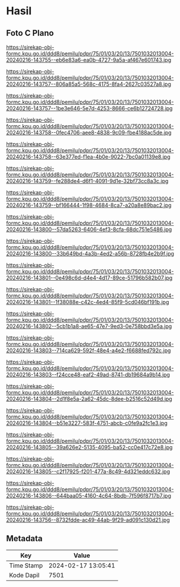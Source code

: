 # Hasil

## Foto C Plano

https://sirekap-obj-formc.kpu.go.id/ddd8/pemilu/pdpr/75/01/03/20/13/7501032013004-20240216-143755--eb6e83a6-ea0b-4727-9a5a-af467e601743.jpg

https://sirekap-obj-formc.kpu.go.id/ddd8/pemilu/pdpr/75/01/03/20/13/7501032013004-20240216-143757--806a85a5-568c-4175-8fa4-2627c03527a8.jpg

https://sirekap-obj-formc.kpu.go.id/ddd8/pemilu/pdpr/75/01/03/20/13/7501032013004-20240216-143757--1be3e646-5e7d-4253-8666-ce6b12724728.jpg

https://sirekap-obj-formc.kpu.go.id/ddd8/pemilu/pdpr/75/01/03/20/13/7501032013004-20240216-143758--0fec4706-aee8-4838-9c09-fbe4188ac5de.jpg

https://sirekap-obj-formc.kpu.go.id/ddd8/pemilu/pdpr/75/01/03/20/13/7501032013004-20240216-143758--63e377ed-f1ea-4b0e-9022-7bc0a01139e8.jpg

https://sirekap-obj-formc.kpu.go.id/ddd8/pemilu/pdpr/75/01/03/20/13/7501032013004-20240216-143759--fe288de4-d6f1-4091-9d1e-32bf73cc8a3c.jpg

https://sirekap-obj-formc.kpu.go.id/ddd8/pemilu/pdpr/75/01/03/20/13/7501032013004-20240216-143759--bf166444-1f98-4684-8ca7-a20a8e89bac2.jpg

https://sirekap-obj-formc.kpu.go.id/ddd8/pemilu/pdpr/75/01/03/20/13/7501032013004-20240216-143800--57da5263-6406-4ef3-8cfa-68dc751e5486.jpg

https://sirekap-obj-formc.kpu.go.id/ddd8/pemilu/pdpr/75/01/03/20/13/7501032013004-20240216-143800--33b649bd-4a3b-4ed2-a56b-8728fb4e2b9f.jpg

https://sirekap-obj-formc.kpu.go.id/ddd8/pemilu/pdpr/75/01/03/20/13/7501032013004-20240216-143801--0e498c6d-d4e4-4d17-89ce-51796b582b07.jpg

https://sirekap-obj-formc.kpu.go.id/ddd8/pemilu/pdpr/75/01/03/20/13/7501032013004-20240216-143801--1f38088e-c42c-4ed4-85f9-5cd046bf191b.jpg

https://sirekap-obj-formc.kpu.go.id/ddd8/pemilu/pdpr/75/01/03/20/13/7501032013004-20240216-143802--5cb1b1a8-ae65-47e7-9ed3-0e758bbd3e5a.jpg

https://sirekap-obj-formc.kpu.go.id/ddd8/pemilu/pdpr/75/01/03/20/13/7501032013004-20240216-143803--714ca629-592f-48e4-a4e2-f6688fed792c.jpg

https://sirekap-obj-formc.kpu.go.id/ddd8/pemilu/pdpr/75/01/03/20/13/7501032013004-20240216-143803--f24cce48-eaf2-49ad-8741-db19684a9b14.jpg

https://sirekap-obj-formc.kpu.go.id/ddd8/pemilu/pdpr/75/01/03/20/13/7501032013004-20240216-143804--2d1f8e5a-2a62-45dc-8dee-b2516c52d49d.jpg

https://sirekap-obj-formc.kpu.go.id/ddd8/pemilu/pdpr/75/01/03/20/13/7501032013004-20240216-143804--b51e3227-583f-4751-abcb-c0fe9a2fc1e3.jpg

https://sirekap-obj-formc.kpu.go.id/ddd8/pemilu/pdpr/75/01/03/20/13/7501032013004-20240216-143805--39a626e2-5135-4095-ba52-cc0e417c72e8.jpg

https://sirekap-obj-formc.kpu.go.id/ddd8/pemilu/pdpr/75/01/03/20/13/7501032013004-20240216-143805--c2f17925-f201-477a-8c49-4d321eddc632.jpg

https://sirekap-obj-formc.kpu.go.id/ddd8/pemilu/pdpr/75/01/03/20/13/7501032013004-20240216-143806--644baa05-4160-4c64-8bdb-7f596f8717b7.jpg

https://sirekap-obj-formc.kpu.go.id/ddd8/pemilu/pdpr/75/01/03/20/13/7501032013004-20240216-143756--8732fdde-ac49-44ab-9f29-ad091c130d21.jpg


## Metadata

| Key        | Value               |
| ---------- | ------------------- |
| Time Stamp | 2024-02-17 13:05:41 |
| Kode Dapil | 7501                |



